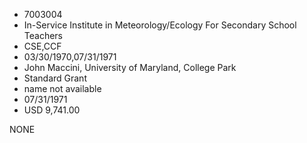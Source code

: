 * 7003004
* In-Service Institute in Meteorology/Ecology For Secondary   School Teachers
* CSE,CCF
* 03/30/1970,07/31/1971
* John Maccini, University of Maryland, College Park
* Standard Grant
*   name not available
* 07/31/1971
* USD 9,741.00

NONE